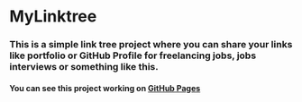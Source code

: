 # MyLinktree
### This is a simple link tree project where you can share your links like portfolio or GitHub Profile for freelancing jobs, jobs interviews or something like this. 
#### You can see this project working on [GitHub Pages](https://matheus-gs.github.io/MyLinktree/)
